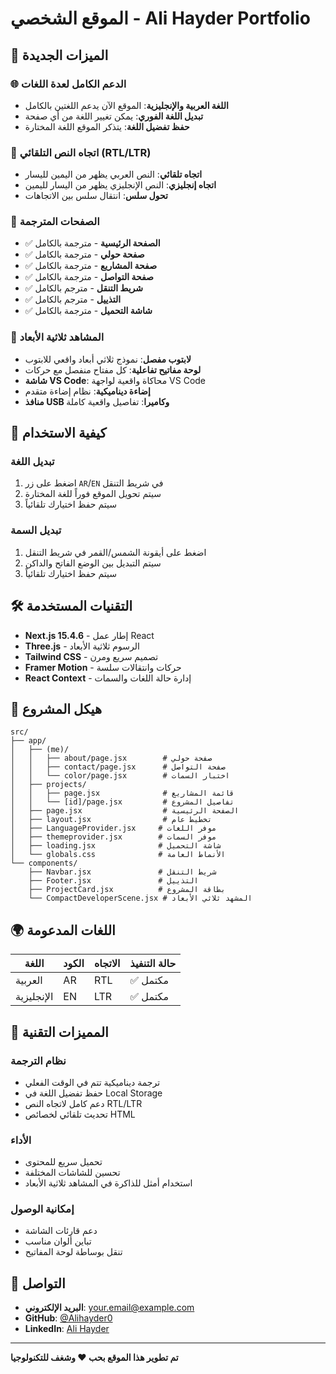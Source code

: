 # الموقع الشخصي - Ali Hayder Portfolio

## 🌟 الميزات الجديدة

### 🌐 الدعم الكامل لعدة اللغات
- **اللغة العربية والإنجليزية**: الموقع الآن يدعم اللغتين بالكامل
- **تبديل اللغة الفوري**: يمكن تغيير اللغة من أي صفحة
- **حفظ تفضيل اللغة**: يتذكر الموقع اللغة المختارة

### 🔄 اتجاه النص التلقائي (RTL/LTR)
- **اتجاه تلقائي**: النص العربي يظهر من اليمين لليسار
- **اتجاه إنجليزي**: النص الإنجليزي يظهر من اليسار لليمين
- **تحول سلس**: انتقال سلس بين الاتجاهات

### 📱 الصفحات المترجمة
- ✅ **الصفحة الرئيسية** - مترجمة بالكامل
- ✅ **صفحة حولي** - مترجمة بالكامل  
- ✅ **صفحة المشاريع** - مترجمة بالكامل
- ✅ **صفحة التواصل** - مترجمة بالكامل
- ✅ **شريط التنقل** - مترجم بالكامل
- ✅ **التذييل** - مترجم بالكامل
- ✅ **شاشة التحميل** - مترجمة بالكامل

### 🎨 المشاهد ثلاثية الأبعاد
- **لابتوب مفصل**: نموذج ثلاثي أبعاد واقعي للابتوب
- **لوحة مفاتيح تفاعلية**: كل مفتاح منفصل مع حركات
- **شاشة VS Code**: محاكاة واقعية لواجهة VS Code
- **إضاءة ديناميكية**: نظام إضاءة متقدم
- **منافذ USB وكاميرا**: تفاصيل واقعية كاملة

## 🚀 كيفية الاستخدام

### تبديل اللغة
1. اضغط على زر `AR`/`EN` في شريط التنقل
2. سيتم تحويل الموقع فوراً للغة المختارة
3. سيتم حفظ اختيارك تلقائياً

### تبديل السمة
1. اضغط على أيقونة الشمس/القمر في شريط التنقل
2. سيتم التبديل بين الوضع الفاتح والداكن
3. سيتم حفظ اختيارك تلقائياً

## 🛠 التقنيات المستخدمة

- **Next.js 15.4.6** - إطار عمل React
- **Three.js** - الرسوم ثلاثية الأبعاد
- **Tailwind CSS** - تصميم سريع ومرن
- **Framer Motion** - حركات وانتقالات سلسة
- **React Context** - إدارة حالة اللغات والسمات

## 📂 هيكل المشروع

```
src/
├── app/
│   ├── (me)/
│   │   ├── about/page.jsx        # صفحة حولي
│   │   ├── contact/page.jsx      # صفحة التواصل
│   │   └── color/page.jsx        # اختبار السمات
│   ├── projects/
│   │   ├── page.jsx              # قائمة المشاريع
│   │   └── [id]/page.jsx         # تفاصيل المشروع
│   ├── page.jsx                  # الصفحة الرئيسية
│   ├── layout.jsx                # تخطيط عام
│   ├── LanguageProvider.jsx     # موفر اللغات
│   ├── themeprovider.jsx        # موفر السمات
│   ├── loading.jsx              # شاشة التحميل
│   └── globals.css              # الأنماط العامة
└── components/
    ├── Navbar.jsx               # شريط التنقل
    ├── Footer.jsx               # التذييل
    ├── ProjectCard.jsx          # بطاقة المشروع
    └── CompactDeveloperScene.jsx # المشهد ثلاثي الأبعاد
```

## 🌍 اللغات المدعومة

| اللغة | الكود | الاتجاه | حالة التنفيذ |
|------|------|---------|-------------|
| العربية | AR | RTL | ✅ مكتمل |
| الإنجليزية | EN | LTR | ✅ مكتمل |

## 🎯 المميزات التقنية

### نظام الترجمة
- ترجمة ديناميكية تتم في الوقت الفعلي
- حفظ تفضيل اللغة في Local Storage
- دعم كامل لاتجاه النص RTL/LTR
- تحديث تلقائي لخصائص HTML

### الأداء
- تحميل سريع للمحتوى
- تحسين للشاشات المختلفة
- استخدام أمثل للذاكرة في المشاهد ثلاثية الأبعاد

### إمكانية الوصول
- دعم قارئات الشاشة
- تباين ألوان مناسب
- تنقل بوساطة لوحة المفاتيح

## 📧 التواصل

- **البريد الإلكتروني**: your.email@example.com
- **GitHub**: [@Alihayder0](https://github.com/Alihayder0)
- **LinkedIn**: [Ali Hayder](https://linkedin.com/in/your-linkedin)

---

**تم تطوير هذا الموقع بحب ❤️ وشغف للتكنولوجيا**

